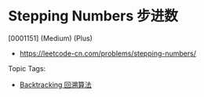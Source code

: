 # Stepping Numbers 步进数

[0001151] (Medium) (Plus)

- https://leetcode-cn.com/problems/stepping-numbers/

Topic Tags:

- [Backtracking 回溯算法](https://leetcode-cn.com/tag/backtracking/)
